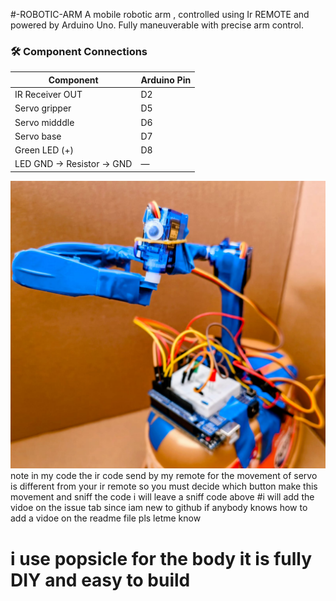 #-ROBOTIC-ARM
A mobile robotic arm , controlled using Ir REMOTE and powered by Arduino Uno. Fully maneuverable with precise arm control.
### 🛠️ Component Connections

| Component               | Arduino Pin        |
|------------------------|--------------------|
| IR Receiver OUT         | D2                 |
| Servo gripper           | D5                |
| Servo midddle           | D6                  |
| Servo base               | D7               |
| Green LED (+)           | D8                 |
| LED GND → Resistor → GND | —                 |

![Robotic Arm Image](https://raw.githubusercontent.com/abdulhaadicoder/MOBILE-ROBOTIC-ARM/88368a38bb21d4b19ae60e53b3c1f7602c5e91f5/WhatsApp%20Image%202025-06-05%20at%2011.38.23_369f75e7.jpg)
note in my code the ir code send by my remote  for the movement of servo is different from your ir remote so you must decide which button make this movement and  sniff the code i will leave a sniff code above 
#i will add the vidoe on the issue tab since iam new to github if anybody  knows how to add a vidoe on the readme file pls letme know
# i use popsicle for the body it is fully DIY and easy to build
